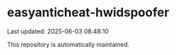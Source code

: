 # easyanticheat-hwidspoofer

Last updated: 2025-06-03 08:48:10

This repository is automatically maintained.
